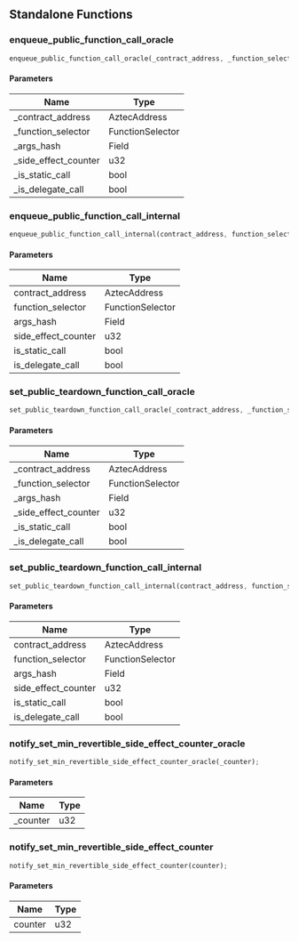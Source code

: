 ## Standalone Functions

### enqueue_public_function_call_oracle

```rust
enqueue_public_function_call_oracle(_contract_address, _function_selector, _args_hash, _side_effect_counter, _is_static_call, _is_delegate_call);
```

#### Parameters
| Name | Type |
| --- | --- |
| _contract_address | AztecAddress |
| _function_selector | FunctionSelector |
| _args_hash | Field |
| _side_effect_counter | u32 |
| _is_static_call | bool |
| _is_delegate_call | bool |

### enqueue_public_function_call_internal

```rust
enqueue_public_function_call_internal(contract_address, function_selector, args_hash, side_effect_counter, is_static_call, is_delegate_call);
```

#### Parameters
| Name | Type |
| --- | --- |
| contract_address | AztecAddress |
| function_selector | FunctionSelector |
| args_hash | Field |
| side_effect_counter | u32 |
| is_static_call | bool |
| is_delegate_call | bool |

### set_public_teardown_function_call_oracle

```rust
set_public_teardown_function_call_oracle(_contract_address, _function_selector, _args_hash, _side_effect_counter, _is_static_call, _is_delegate_call);
```

#### Parameters
| Name | Type |
| --- | --- |
| _contract_address | AztecAddress |
| _function_selector | FunctionSelector |
| _args_hash | Field |
| _side_effect_counter | u32 |
| _is_static_call | bool |
| _is_delegate_call | bool |

### set_public_teardown_function_call_internal

```rust
set_public_teardown_function_call_internal(contract_address, function_selector, args_hash, side_effect_counter, is_static_call, is_delegate_call);
```

#### Parameters
| Name | Type |
| --- | --- |
| contract_address | AztecAddress |
| function_selector | FunctionSelector |
| args_hash | Field |
| side_effect_counter | u32 |
| is_static_call | bool |
| is_delegate_call | bool |

### notify_set_min_revertible_side_effect_counter_oracle

```rust
notify_set_min_revertible_side_effect_counter_oracle(_counter);
```

#### Parameters
| Name | Type |
| --- | --- |
| _counter | u32 |

### notify_set_min_revertible_side_effect_counter

```rust
notify_set_min_revertible_side_effect_counter(counter);
```

#### Parameters
| Name | Type |
| --- | --- |
| counter | u32 |

